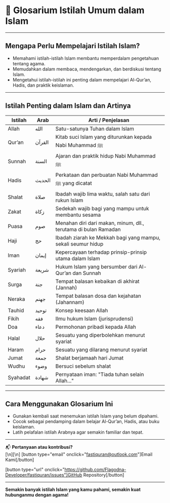 # 📘 Glosarium Istilah Umum dalam Islam

---

## Mengapa Perlu Mempelajari Istilah Islam?

- Memahami istilah-istilah Islam membantu memperdalam pengetahuan tentang agama.
- Memudahkan dalam membaca, mendengarkan, dan berdiskusi tentang Islam.
- Mengetahui istilah-istilah ini penting dalam mempelajari Al-Qur’an, Hadis, dan praktik keislaman.

---

## Istilah Penting dalam Islam dan Artinya

| Istilah  | Arab   | Arti / Penjelasan                                               |
| -------- | ------ | --------------------------------------------------------------- |
| Allah    | الله   | Satu-satunya Tuhan dalam Islam                                  |
| Qur’an   | القرآن | Kitab suci Islam yang diturunkan kepada Nabi Muhammad ﷺ         |
| Sunnah   | السنة  | Ajaran dan praktik hidup Nabi Muhammad ﷺ                        |
| Hadis    | الحديث | Perkataan dan perbuatan Nabi Muhammad ﷺ yang dicatat            |
| Shalat   | صلاة   | Ibadah wajib lima waktu, salah satu dari rukun Islam            |
| Zakat    | زكاة   | Sedekah wajib bagi yang mampu untuk membantu sesama             |
| Puasa    | صوم    | Menahan diri dari makan, minum, dll., terutama di bulan Ramadan |
| Haji     | حج     | Ibadah ziarah ke Mekkah bagi yang mampu, sekali seumur hidup    |
| Iman     | إيمان  | Kepercayaan terhadap prinsip-prinsip utama dalam Islam          |
| Syariah  | شريعة  | Hukum Islam yang bersumber dari Al-Qur’an dan Sunnah            |
| Surga    | جنة    | Tempat balasan kebaikan di akhirat (Jannah)                     |
| Neraka   | جهنم   | Tempat balasan dosa dan kejahatan (Jahannam)                    |
| Tauhid   | توحيد  | Konsep keesaan Allah                                            |
| Fikih    | فقه    | Ilmu hukum Islam (jurisprudensi)                                |
| Doa      | دعاء   | Permohonan pribadi kepada Allah                                 |
| Halal    | حلال   | Sesuatu yang diperbolehkan menurut syariat                      |
| Haram    | حرام   | Sesuatu yang dilarang menurut syariat                           |
| Jumat    | جمعة   | Shalat berjamaah hari Jumat                                     |
| Wudhu    | وضوء   | Bersuci sebelum shalat                                          |
| Syahadat | شهادة  | Pernyataan iman: "Tiada tuhan selain Allah..."                  |

---

## Cara Menggunakan Glosarium Ini

- Gunakan kembali saat menemukan istilah Islam yang belum dipahami.
- Cocok sebagai pendamping dalam belajar Al-Qur’an, Hadis, atau buku keislaman.
- Latih pelafalan istilah Arabnya agar semakin familiar dan tepat.

---

📬 **Pertanyaan atau kontribusi?**  
[\n][\n]
[button type="email" onclick="fastiquran@outlook.com"]Email Kami[/button]

[button type="url" onclick="https://github.com/Flagodna-Developer/fastiquran/issues"]GitHub Repository[/button]

---

**Semakin banyak istilah Islam yang kamu pahami, semakin kuat hubunganmu dengan agama!**
